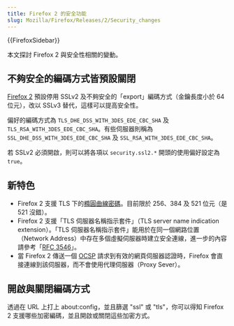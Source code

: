 ```yaml
---
title: Firefox 2 的安全功能
slug: Mozilla/Firefox/Releases/2/Security_changes
---
```


{{FirefoxSidebar}}

本文探討 Firefox 2 與安全性相關的變動。

## 不夠安全的編碼方式皆預設關閉

[Firefox 2](zh_tw/Firefox_2) 預設停用 SSLv2 及不夠安全的「export」編碼方式（金鑰長度小於 64 位元），改以 SSLv3 替代，這樣可以提高安全性。

偏好的編碼方式為 `TLS_DHE_DSS_WITH_3DES_EDE_CBC_SHA` 及 `TLS_RSA_WITH_3DES_EDE_CBC_SHA`。有些伺服器則稱為 `SSL_DHE_DSS_WITH_3DES_EDE_CBC_SHA` 及 `SSL_RSA_WITH_3DES_EDE_CBC_SHA`。

若 SSLv2 必須開啟，則可以將各項以 `security.ssl2.*` 開頭的使用偏好設定為 `true`。

## 新特色

- Firefox 2 支援 TLS 下的[橢圓曲線密碼](http://zh.wikipedia.org/wiki/%E6%A4%AD%E5%9C%86%E6%9B%B2%E7%BA%BF%E5%AF%86%E7%A0%81%E5%AD%A6)。目前限於 256、384 及 521 位元（是 521 沒錯）。
- Firefox 2 支援「TLS 伺服器名稱指示套件」（TLS server name indication extension）。「TLS 伺服器名稱指示套件」能用於在同一個網路位置（Network Address）中存在多個虛擬伺服器時建立安全連線，進一步的內容請參考「[RFC 3546](http://tools.ietf.org/html/rfc3546)」。
- 當 Firefox 2 傳送一個 [OCSP](http://en.wikipedia.org/wiki/Ocsp) 請求到有效的網頁伺服器認證時，Firefox 會直接連線到該伺服器，而不會使用代理伺服器（Proxy Sever）。

## 開啟與關閉編碼方式

透過在 URL 上打上 about:config，並且篩選 "ssl" 或 "tls"，你可以得知 Firefox 2 支援哪些加密編碼，並且開啟或關閉這些加密方式。
